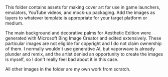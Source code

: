 This folder contains assets for making cover art for use in game launchers, emulators, YouTube videos, and mock-up packaging. Add the images as layers to whatever template is appropriate for your target platform or medium.

The main background and decorative palms for Aesthetic Edition were generated with Microsoft Bing Image Creator and edited extensively. These particular images are not eligible for copyright and I do not claim ownership of them. I normally wouldn't use generative AI, but vaporwave is already plunder and remix, and the artist denied an opportunity to create the images is myself, so I don't really feel bad about it in this case.

All other images in the folder are my own work from scratch.
